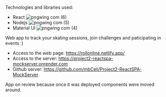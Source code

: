 Technologies and libraries used:
  - React   ![pngwing com (6)](https://github.com/user-attachments/assets/7d328e6a-2682-4626-926b-02e2f7837869)
  - Nodejs   ![pngwing com (5)](https://github.com/user-attachments/assets/5860724d-e35b-4ffa-9d86-5c5708a3bc95)
  - Material UI   ![pngwing com (4)](https://github.com/user-attachments/assets/b5de9e38-9cf3-408a-84f2-11777ca6c91b)

Web app to track your skating sessions, join challenges and paticipating in events :)
  - Access to the web page: https://rollonline.netlify.app/ 
  - Access to the server: https://project2-reactspa-mockserver.onrender.com
  - Github server: https://github.com/mbCeli/Project2-ReactSPA-MockServer

    
App on review because once it was deployed components were moved around.
